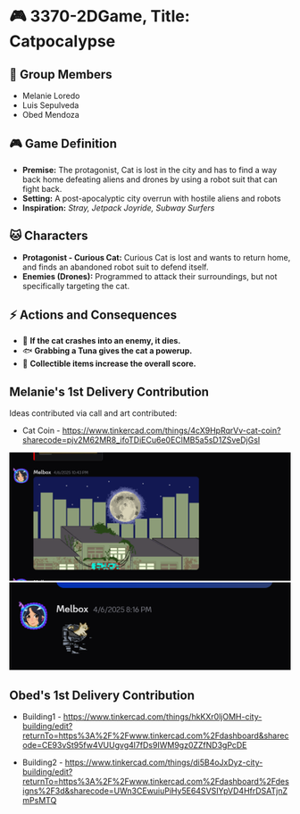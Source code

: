 # 🎮 3370-2DGame, Title: Catpocalypse

## 👥 Group Members
- Melanie Loredo  
- Luis Sepulveda  
- Obed Mendoza  

## 🎮 Game Definition
- **Premise:** The protagonist, Cat is lost in the city and has to find a way back home defeating aliens and drones by using a robot suit that can fight back. 
- **Setting:** A post-apocalyptic city overrun with hostile aliens and robots  
- **Inspiration:** *Stray, Jetpack Joyride, Subway Surfers*  

## 🐱 Characters
- **Protagonist - Curious Cat:** Curious Cat is lost and wants to return home, and finds an abandoned robot suit to defend itself.  
- **Enemies (Drones):** Programmed to attack their surroundings, but not specifically targeting the cat.  

## ⚡ Actions and Consequences
- 🔴 **If the cat crashes into an enemy, it dies.**   
- 🐟 **Grabbing a Tuna gives the cat a powerup.**  
- 🎯 **Collectible items increase the overall score.**  


## Melanie's 1st Delivery Contribution

Ideas contributed via call and art contributed:
- Cat Coin - https://www.tinkercad.com/things/4cX9HpRqrVv-cat-coin?sharecode=pjv2M62MR8_ifoTDiECu6e0EClMB5a5sD1ZSveDjGsI

![My Image](ReferenceImages/bg_sprite.png)
![My Image](ReferenceImages/cat_sprite.png)

## Obed's 1st Delivery Contribution

- Building1 - https://www.tinkercad.com/things/hkKXr0ljOMH-city-building/edit?returnTo=https%3A%2F%2Fwww.tinkercad.com%2Fdashboard&sharecode=CE93vSt95fw4VUUgvg4l7fDs9IWM9gz0ZZfND3gPcDE

- Building2 - https://www.tinkercad.com/things/di5B4oJxDyz-city-building/edit?returnTo=https%3A%2F%2Fwww.tinkercad.com%2Fdashboard%2Fdesigns%2F3d&sharecode=UWn3CEwuiuPiHy5E64SVSIYpVD4HfrDSATjnZmPsMTQ
